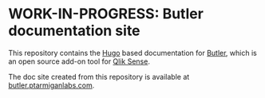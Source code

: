 # WORK-IN-PROGRESS: Butler documentation site

This repository contains the [Hugo](https://gohugo.io/) based documentation for [Butler](https://github.com/ptarmiganlabs/butler), which is an open source add-on tool for [Qlik Sense](https://www.qlik.com/us/products/qlik-sense).

The doc site created from this repository is available at [butler.ptarmiganlabs.com](https://butler.ptarmiganlabs.com).
